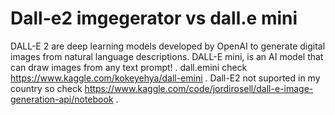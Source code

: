 # Dall-e2 imgegerator vs dall.e mini
 DALL-E 2 are deep learning models developed by OpenAI to generate digital images from natural language descriptions.
 DALL-E mini, is an AI model that can draw images from any text prompt! .
dall.emini check https://www.kaggle.com/kokeyehya/dall-emini .
Dall-E2  not suported in my country so check https://www.kaggle.com/code/jordirosell/dall-e-image-generation-api/notebook .
